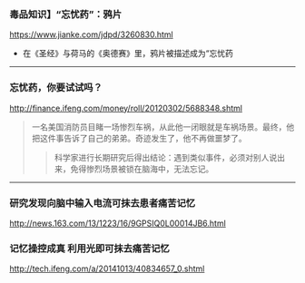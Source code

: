### 毒品知识】“忘忧药”：鸦片
https://www.jianke.com/jdpd/3260830.html
- 在《圣经》与荷马的《奥德赛》里，鸦片被描述成为“忘忧药
---
### 忘忧药，你要试试吗？
http://finance.ifeng.com/money/roll/20120302/5688348.shtml
>一名美国消防员目睹一场惨烈车祸，从此他一闭眼就是车祸场景。最终，他把这件事告诉了自己的弟弟。奇迹发生了，他不再做噩梦了。
>>科学家进行长期研究后得出结论：遇到类似事件，必须对别人说出来，免得惨烈场景被锁在脑海中，无法忘记。
---
### 研究发现向脑中输入电流可抹去患者痛苦记忆
http://news.163.com/13/1223/16/9GPSIQ0L00014JB6.html
### 记忆操控成真 利用光即可抹去痛苦记忆
http://tech.ifeng.com/a/20141013/40834657_0.shtml
